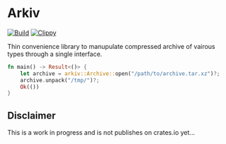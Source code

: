# Arkiv

[![Build](../../actions/workflows/build.yml/badge.svg)](../../actions/workflows/build.yml)
[![Clippy](../../actions/workflows/clippy.yml/badge.svg)](../../actions/workflows/clippy.yml)

Thin convenience library to manupulate compressed archive of vairous types
through a single interface.

```rust
fn main() -> Result<()> {
    let archive = arkiv::Archive::open("/path/to/archive.tar.xz")?;
    archive.unpack("/tmp/")?;
    Ok(())
}
```

## Disclaimer

This is a work in progress and is not publishes on crates.io yet...
